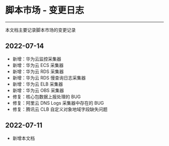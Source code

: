 # 脚本市场 - 变更日志
---


本文档主要记录脚本市场的变更记录

## 2022-07-14

- 新增：华为云监控采集器
- 新增：华为云 ECS 采集器
- 新增：华为云 RDS 采集器
- 新增：华为云 RDS 慢查询日志采集器
- 新增：华为云 ELB 采集器
- 新增：华为云 OBS 采集器
- 修复：核心包数据上报处理的 BUG
- 修复：阿里云 DNS Logs 采集器中存在的 BUG
- 修复：腾讯云 CLB 自定义对象地域字段缺失问题

## 2022-07-11

- 新增本文档